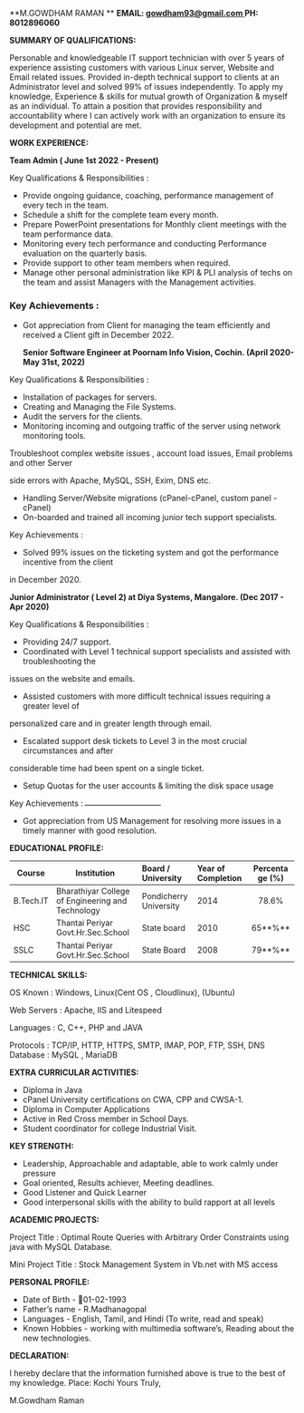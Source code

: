 ﻿**M.GOWDHAM RAMAN **
**EMAIL: [gowdham93@gmail.com ](mailto:gowdham93@gmail.com)**
**PH: 8012896060**

**SUMMARY OF QUALIFICATIONS:**

Personable and knowledgeable IT support technician with over 5 years of experience assisting customers with various Linux server, Website and Email related issues. Provided in-depth technical support to clients at an Administrator level and solved 99% of issues independently. To apply my knowledge, Experience & skills for mutual growth of Organization & myself as an individual. To attain a position that provides responsibility and accountability where I can actively work with an organization to ensure its development and potential are met.

**WORK EXPERIENCE:**

**Team Admin ( June 1st 2022 - Present)**

Key Qualifications & Responsibilities :

- Provide ongoing guidance, coaching, performance management of every tech in the team.
- Schedule a shift for the complete team every month.
- Prepare PowerPoint presentations for Monthly client meetings with the team performance data.
- Monitoring every tech performance and conducting Performance evaluation on the quarterly basis.
- Provide support to other team members when required.
- Manage other personal administration like KPI & PLI analysis of techs on the team and assist Managers with the Management activities.

### Key Achievements :

- Got appreciation from Client for managing the team efficiently and received a Client gift in December 2022.

  **Senior Software Engineer at Poornam Info Vision, Cochin. (April 2020- May 31st, 2022)**

Key Qualifications & Responsibilities :

- Installation of packages for servers.
- Creating and Managing the File Systems.
- Audit the servers for the clients.
- Monitoring incoming and outgoing traffic of the server using network monitoring tools.

Troubleshoot complex website issues , account load issues, Email problems and other Server

side errors with Apache, MySQL, SSH, Exim, DNS etc.

- Handling Server/Website migrations (cPanel-cPanel, custom panel - cPanel)
- On-boarded and trained all incoming junior tech support specialists.

Key Achievements :

- Solved 99% issues on the ticketing system and got the performance incentive from the client

in December 2020.

**Junior Administrator ( Level 2) at Diya Systems, Mangalore. (Dec 2017 - Apr 2020)**

Key Qualifications & Responsibilities :

- Providing 24/7 support.
- Coordinated with Level 1 technical support specialists and assisted with troubleshooting the

issues on the website and emails.

- Assisted customers with more difficult technical issues requiring a greater level of

personalized care and in greater length through email.

- Escalated support desk tickets to Level 3 in the most crucial circumstances and after

considerable time had been spent on a single ticket.

- Setup Quotas for the user accounts & limiting the disk space usage

Key Achievements :![](Aspose.Words.6ef6ec5b-bf0a-472d-8df7-5be8e5e3e9cd.003.png)

- Got appreciation from US Management for resolving more issues in a timely manner with good resolution.

**EDUCATIONAL PROFILE:**



|**Course**|**Institution**|**Board / University**|**Year of Completion**|**Percenta ge (%)**|
| - | - | :- | :- | :-: |
|B.Tech.IT|Bharathiyar College of Engineering and Technology|Pondicherry University|2014|78\.6%|
|HSC|Thantai Periyar Govt.Hr.Sec.School|State board|2010|65**%**|
|SSLC|Thantai Periyar Govt.Hr.Sec.School|State Board|2008|79**%**|

**TECHNICAL SKILLS:**

OS Known : Windows, Linux(Cent OS , Cloudlinux), (Ubuntu)

Web Servers : Apache, IIS and Litespeed

Languages : C, C++, PHP and JAVA

Protocols : TCP/IP, HTTP, HTTPS, SMTP, IMAP, POP, FTP, SSH, DNS Database : MySQL , MariaDB

**EXTRA CURRICULAR ACTIVITIES:**

- Diploma in Java
- cPanel University certifications on CWA, CPP and CWSA-1.
- Diploma in Computer Applications
- Active in Red Cross member in School Days.
- Student coordinator for college Industrial Visit.

**KEY STRENGTH:**

- Leadership, Approachable and adaptable, able to work calmly under pressure
- Goal oriented, Results achiever, Meeting deadlines.
- Good Listener and Quick Learner
- Good interpersonal skills with the ability to build rapport at all levels

**ACADEMIC PROJECTS:**

Project Title : Optimal Route Queries with Arbitrary Order Constraints using java with MySQL Database.

Mini Project Title : Stock Management System in Vb.net with MS access

**PERSONAL PROFILE:**

- Date of Birth - 01-02-1993
- Father’s name - R.Madhanagopal
- Languages - English, Tamil, and Hindi (To write, read and speak)
- Known Hobbies - working with multimedia software’s, Reading about the new technologies.


**DECLARATION:**

I hereby declare that the information furnished above is true to the best of my knowledge. Place: Kochi Yours Truly,

M.Gowdham Raman
